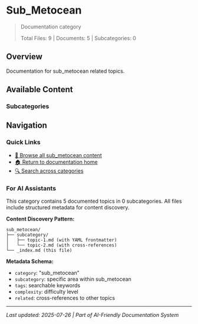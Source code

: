 # Sub_Metocean

> Documentation category
>
> Total Files: 9 | Documents: 5 | Subcategories: 0

## Overview

Documentation for sub_metocean related topics.

## Available Content

### Subcategories

## Navigation

### Quick Links
- [📁 Browse all sub_metocean content](./)
- [🏠 Return to documentation home](../README.md)
- [🔍 Search across categories](../README.md#navigation-guide)

### For AI Assistants

This category contains 5 documented topics in 0 subcategories. All files include structured metadata for content discovery.

**Content Discovery Pattern:**
```
sub_metocean/
├── subcategory/
│   ├── topic-1.md (with YAML frontmatter)
│   └── topic-2.md (with cross-references)
└── _index.md (this file)
```

**Metadata Schema:**
- `category`: "sub_metocean"
- `subcategory`: specific area within sub_metocean
- `tags`: searchable keywords
- `complexity`: difficulty level
- `related`: cross-references to other topics

---

*Last updated: 2025-07-26 | Part of AI-Friendly Documentation System*
